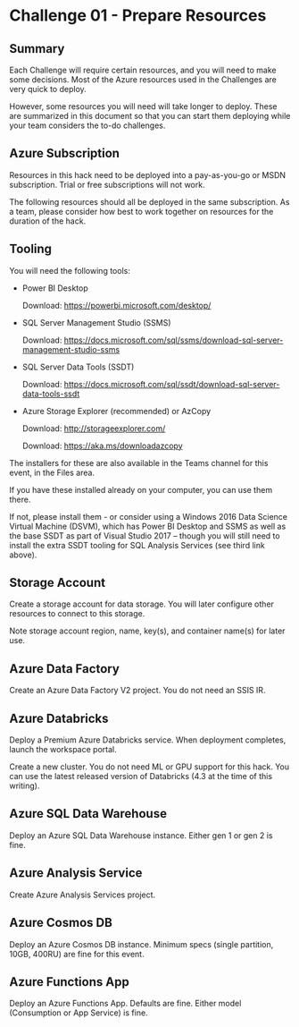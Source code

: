 # Challenge 01 - Prepare Resources

## Summary

Each Challenge will require certain resources, and you will need to make some decisions. Most of the Azure resources used in the Challenges are very quick to deploy.

However, some resources you will need will take longer to deploy. These are summarized in this document so that you can start them deploying while your team considers the to-do challenges.

## Azure Subscription

Resources in this hack need to be deployed into a pay-as-you-go or MSDN subscription. Trial or free subscriptions will not work.

The following resources should all be deployed in the same subscription. As a team, please consider how best to work together on resources for the duration of the hack.

## Tooling

You will need the following tools:

* Power BI Desktop

    Download: <https://powerbi.microsoft.com/desktop/>

* SQL Server Management Studio (SSMS)

    Download: <https://docs.microsoft.com/sql/ssms/download-sql-server-management-studio-ssms>

* SQL Server Data Tools (SSDT)

    Download: <https://docs.microsoft.com/sql/ssdt/download-sql-server-data-tools-ssdt>

* Azure Storage Explorer (recommended) or AzCopy

    Download: <http://storageexplorer.com/>

    Download: <https://aka.ms/downloadazcopy>

The installers for these are also available in the Teams channel for this event, in the Files area.

If you have these installed already on your computer, you can use them there.

If not, please install them - or consider using a Windows 2016 Data Science Virtual Machine (DSVM), which has Power BI Desktop and SSMS as well as the base SSDT as part of Visual Studio 2017 – though you will still need to install the extra SSDT tooling for SQL Analysis Services (see third link above).

## Storage Account

Create a storage account for data storage. You will later configure other resources to connect to this storage.

Note storage account region, name, key(s), and container name(s) for later use.

## Azure Data Factory

Create an Azure Data Factory V2 project. You do not need an SSIS IR.

## Azure Databricks

Deploy a Premium Azure Databricks service. When deployment completes, launch the workspace portal.

Create a new cluster. You do not need ML or GPU support for this hack. You can use the latest released version of Databricks (4.3 at the time of this writing).

## Azure SQL Data Warehouse

Deploy an Azure SQL Data Warehouse instance. Either gen 1 or gen 2 is fine.

## Azure Analysis Service

Create Azure Analysis Services project.

## Azure Cosmos DB

Deploy an Azure Cosmos DB instance. Minimum specs (single partition, 10GB, 400RU) are fine for this event.

## Azure Functions App

Deploy an Azure Functions App. Defaults are fine. Either model (Consumption or App Service) is fine.
